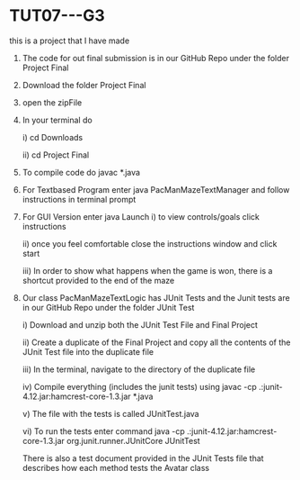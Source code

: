 # TUT07---G3

this is a project that I have made


1) The code for out final submission is in our GitHub Repo under the folder Project Final 
2) Download the folder Project Final 
3) open the zipFile
4) In your terminal do

	i) cd Downloads
	
	ii) cd Project Final
	
5) To compile code do javac *.java
6) For Textbased Program enter java PacManMazeTextManager and follow instructions in terminal prompt
7) For GUI Version enter java Launch
	i) to view controls/goals click instructions
	
	ii) once you feel comfortable close the instructions window and click start
	
	iii) In order to show what happens when the game is won, there is a shortcut provided to the end of the maze

8) Our class PacManMazeTextLogic has JUnit Tests and the Junit tests are in our GitHub Repo under the folder JUnit Test

	i) Download and unzip both the JUnit Test File and Final Project
	
	ii) Create a duplicate of the Final Project and copy all the contents of the JUnit Test file into the duplicate file
	
	iii) In the terminal, navigate to the directory of the duplicate file
	
	iv) Compile everything (includes the junit tests) using javac -cp .:junit-4.12.jar:hamcrest-core-1.3.jar *.java
	
	v) The file with the tests is called JUnitTest.java
	
	vi) To run the tests enter command java -cp .:junit-4.12.jar:hamcrest-core-1.3.jar org.junit.runner.JUnitCore 
JUnitTest

	
	There is also a test document provided in the JUnit Tests file that describes how each method tests the Avatar class
